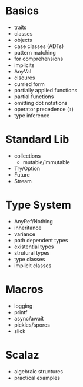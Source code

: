 # Basics

  - traits
  - classes
  -  objects
  - case classes (ADTs)
  - pattern matching
  - for comprehensions
  - implicits
  - AnyVal
  - clsoures
  - curried form
  - partially applied functions
  - partial functions
  - omitting dot notations
  - operator precedence (`:`)
  - type inference

# Standard Lib

  - collections
    - mutable/immutable
  - Try/Option
  - Future
  - Stream

# Type System

  - AnyRef/Nothing
  - inheritance
  - variance
  - path dependent types
  - existential types
  - strutural types
  - type classes
  - implicit classes

# Macros

 - logging
 - printf
 - async/await
 - pickles/spores
 - slick

# Scalaz

 - algebraic structures
 - practical examples
